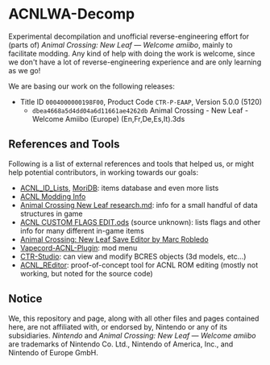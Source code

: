 # ACNLWA-Decomp

Experimental decompilation and unofficial reverse-engineering effort for (parts of) _Animal Crossing: New Leaf — Welcome amiibo_, mainly to facilitate modding. Any kind of help with doing the work is welcome, since we don't have a lot of reverse-engineering experience and are only learning as we go!

We are basing our work on the following releases:

* Title ID `0004000000198F00`, Product Code `CTR-P-EAAP`, Version 5.0.0 (5120)
    * `dbea4668a5d4dd04a6d11661ae4262db` Animal Crossing - New Leaf - Welcome Amiibo (Europe) (En,Fr,De,Es,It).3ds

## References and Tools

Following is a list of external references and tools that helped us, or might help potential contributors, in working towards our goals:

* [ACNL_ID_Lists](https://github.com/RedShyGuy/ACNL_ID_Lists), [MoriDB](http://moridb.com/): items database and even more lists
* [ACNL Modding Info](https://github.com/KunoichiZ/acnl-modding-info)
* [Animal Crossing New Leaf research.md](https://gist.github.com/Wunkolo/e0e1c8fef98dfcee806b): info for a small handful of data structures in game
* [ACNL CUSTOM FLAGS EDIT.ods](./ACNL%20CUSTOM%20FLAGS%20EDIT.ods) (source unknown): lists flags and other info for many different in-game items
* [Animal Crossing: New Leaf Save Editor by Marc Robledo](https://www.marcrobledo.com/acnl-editor/)
* [Vapecord-ACNL-Plugin](https://github.com/RedShyGuy/Vapecord-ACNL-Plugin): mod menu
* [CTR-Studio](https://github.com/MapStudioProject/CTR-Studio): can view and modify BCRES objects (3d models, etc...)
* [ACNL_REditor](https://github.com/Slattz/ACNL_REditor): proof-of-concept tool for ACNL ROM editing (mostly not working, but noted for the source code)

## Notice

We, this repository and page, along with all other files and pages contained here, are not affiliated with, or endorsed by, Nintendo or any of its subsidiaries. _Nintendo_ and _Animal Crossing: New Leaf — Welcome amiibo_ are trademarks of Nintendo Co. Ltd., Nintendo of America, Inc., and  Nintendo of Europe GmbH.

